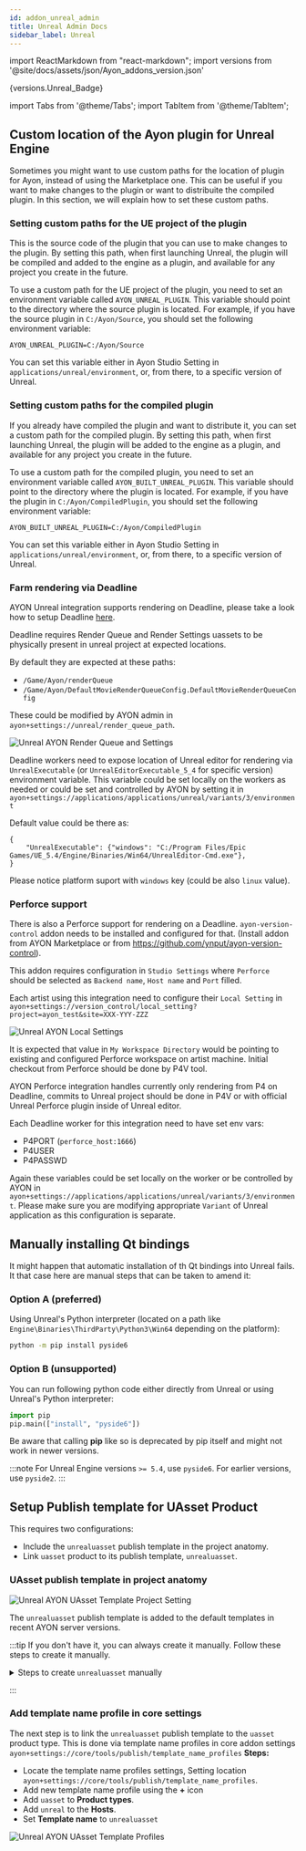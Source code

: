 ```yaml
---
id: addon_unreal_admin
title: Unreal Admin Docs
sidebar_label: Unreal
---
```


import ReactMarkdown from "react-markdown";
import versions from '@site/docs/assets/json/Ayon_addons_version.json'

<ReactMarkdown>
{versions.Unreal_Badge}
</ReactMarkdown>

import Tabs from '@theme/Tabs';
import TabItem from '@theme/TabItem';

## Custom location of the Ayon plugin for Unreal Engine

Sometimes you might want to use custom paths for the location of plugin for Ayon, instead of using the Marketplace one. This can be useful if you want to make changes to the plugin or want to distribuite the compiled plugin. In this section, we will explain how to set these custom paths.

### Setting custom paths for the UE project of the plugin

This is the source code of the plugin that you can use to make changes to the plugin. By setting this path, when first launching Unreal, the plugin will be compiled and added to the engine as a plugin, and available for any project you create in the future.

To use a custom path for the UE project of the plugin, you need to set an environment variable called `AYON_UNREAL_PLUGIN`. This variable should point to the directory where the source plugin is located. For example, if you have the source plugin in `C:/Ayon/Source`, you should set the following environment variable:

`AYON_UNREAL_PLUGIN=C:/Ayon/Source`

You can set this variable either in Ayon Studio Setting in `applications/unreal/environment`, or, from there, to a specific version of Unreal.

### Setting custom paths for the compiled plugin

If you already have compiled the plugin and want to distribute it, you can set a custom path for the compiled plugin. By setting this path, when first launching Unreal, the plugin will be added to the engine as a plugin, and available for any project you create in the future.

To use a custom path for the compiled plugin, you need to set an environment variable called `AYON_BUILT_UNREAL_PLUGIN`. This variable should point to the directory where the plugin is located. For example, if you have the plugin in `C:/Ayon/CompiledPlugin`, you should set the following environment variable:

`AYON_BUILT_UNREAL_PLUGIN=C:/Ayon/CompiledPlugin`

You can set this variable either in Ayon Studio Setting in `applications/unreal/environment`, or, from there, to a specific version of Unreal.

### Farm rendering via Deadline

AYON Unreal integration supports rendering on Deadline, please take a look how to setup Deadline [here](addon_deadline_admin.md).

Deadline requires Render Queue and Render Settings uassets to be physically present in unreal project at expected locations.

By default they are expected at these paths:
- `/Game/Ayon/renderQueue`
- `/Game/Ayon/DefaultMovieRenderQueueConfig.DefaultMovieRenderQueueConfig`

These could be modified by AYON admin in `ayon+settings://unreal/render_queue_path`.

![Unreal AYON Render Queue and Settings](assets/unreal_render_queue_and_settings.png)

Deadline workers need to expose location of Unreal editor for rendering via `UnrealExecutable` (or `UnrealEditorExecutable_5_4` for specific version) environment variable.
This variable could be set locally on the workers as needed or could be set and controlled by AYON by setting it in 
`ayon+settings://applications/applications/unreal/variants/3/environment`

Default value could be there as:
```
{
    "UnrealExecutable": {"windows": "C:/Program Files/Epic Games/UE_5.4/Engine/Binaries/Win64/UnrealEditor-Cmd.exe"},
}
```
Please notice platform suport with `windows` key (could be also `linux` value).


### Perforce support

There is also a Perforce support for rendering on a Deadline. `ayon-version-control` addon needs to be installed and configured for that.
(Install addon from AYON Marketplace or from https://github.com/ynput/ayon-version-control).

This addon requires configuration in `Studio Settings` where `Perforce` should be selected as `Backend name`, `Host name` and `Port` filled.

Each artist using this integration need to configure their `Local Setting` in `ayon+settings://version_control/local_setting?project=ayon_test&site=XXX-YYY-ZZZ`

![Unreal AYON Local Settings](assets/unreal_perforce_local_settings.png)

It is expected that value in `My Workspace Directory` would be pointing to existing and configured Perforce workspace on artist machine.
Initial checkout from Perforce should be done by P4V tool. 

AYON Perforce integration handles currently only rendering from P4 on Deadline, commits to Unreal project should be done in P4V or with 
official Unreal Perforce plugin inside of Unreal editor.

Each Deadline worker for this integration need to have set env vars:
- P4PORT (`perforce_host:1666`)
- P4USER
- P4PASSWD

Again these variables could be set locally on the worker or be controlled by AYON in `ayon+settings://applications/applications/unreal/variants/3/environment`.
Please make sure you are modifying appropriate `Variant` of Unreal application as this configuration is separate.


## Manually installing Qt bindings

It might happen that automatic installation of th Qt bindings into Unreal fails. It that case here are manual steps that can be taken to amend it:

### Option A (preferred)

Using Unreal's Python interpreter (located on a path like `Engine\Binaries\ThirdParty\Python3\Win64` depending on the platform):

```sh
python -m pip install pyside6
```
### Option B (unsupported)
You can run following python code either directly from Unreal or using Unreal's Python interpreter:

```python
import pip
pip.main(["install", "pyside6"])
```

Be aware that calling **pip** like so is deprecated by pip itself and might not work in newer versions.

:::note
For Unreal Engine versions `>= 5.4`, use `pyside6`. For earlier versions, use `pyside2`.
:::

## Setup Publish template for UAsset Product

This requires two configurations:
- Include the `unrealuasset` publish template in the project anatomy.
- Link `uasset` product to its publish template, `unrealuasset`.

### UAsset publish template in project anatomy

![Unreal AYON UAsset Template Project Setting](assets/unreal/admin/uasset_template_project_anatomy.png)

The `unrealuasset` publish template is added to the default templates in recent AYON server versions.

:::tip
If you don't have it, you can always create it manually. Follow these steps to create it manually.

<details><summary>Steps to create <code>unrealuasset</code> manually</summary>

- go to **Project Settings** shortcut `P+P` and select **Anatomy**.
- Select your project.
- Find publish template settings, setting location `ayon+anatomy://{project_name}/templates/publish`.
- Add a publish template by clicking **+** icon. 
- Fill in the publish template with `unrealuasset`.
    ```json  title="unrealuasset publish template"
    {
        "name": "unrealuasset",
        "directory": "{root[work]}/{project[name]}/{hierarchy}/{folder[name]}/publish/{product[type]}/{product[name]}/{@version}",
        "file": "{originalBasename}.{ext}"
    }
    ```
- Once you finished to add the template, Click **Save Changes**.
  
</details>

:::

### Add template name profile in core settings
The next step is to link the `unrealuasset` publish template to the `uasset` product type.
This is done via template name profiles in core addon settings `ayon+settings://core/tools/publish/template_name_profiles`
**Steps:**
- Locate the template name profiles settings, Setting location `ayon+settings://core/tools/publish/template_name_profiles`.
- Add new template name profile using the **+** icon
- Add `uasset` to **Product types**.
- Add `unreal` to the **Hosts**.
- Set **Template name** to `unrealuasset`

![Unreal AYON UAsset Template Profiles](assets/unreal/admin/uasset_template_profile_ayon_core.png)
